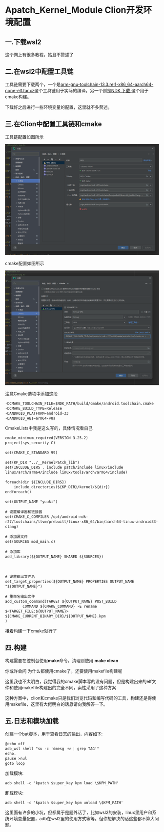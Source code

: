 # Apatch_Kernel_Module Clion开发环境配置

## 一.下载wsl2

这个网上有很多教程，姑且不赘述了

## 二.在wsl2中配置工具链

工具链需要下载两个，一个是[arm-gnu-toolchain-13.3.rel1-x86_64-aarch64-none-elf.tar.xz](https://developer.arm.com/-/media/Files/downloads/gnu/13.3.rel1/binrel/arm-gnu-toolchain-13.3.rel1-x86_64-aarch64-none-elf.tar.xz)这个工具链用于实际的编译。另一个则是[NDK 下载 ](https://developer.android.google.cn/ndk/downloads?hl=zh-cn)这个用于cmake构建。

下载好之后进行一些环境变量的配置，这里就不多赘述。

## 三.在Clion中配置工具链和cmake

工具链配置如图所示

![](./post/blogs/KPM_Clion/2024-10-13-13-10-50-image.png)

cmake配置如图所示

![](./post/blogs/KPM_Clion/2024-10-13-13-11-35-image.png)

注意Cmake选项中添加这段

```
-DCMAKE_TOOLCHAIN_FILE=$NDK_PATH/build/cmake/android.toolchain.cmake
-DCMAKE_BUILD_TYPE=Release
-DANDROID_PLATFORM=android-33
-DANDROID_ABI=arm64-v8a
```

CmakeLists中我是这么写的，具体情况看自己

```
cmake_minimum_required(VERSION 3.25.2)
project(sys_security C)

set(CMAKE_C_STANDARD 99)

set(KP_DIR "../__KernelPatch_lib")
set(INCLUDE_DIRS . include patch/include linux/include linux/arch/arm64/include linux/tools/arch/arm64/include)

foreach(dir ${INCLUDE_DIRS})
    include_directories(${KP_DIR}/kernel/${dir})
endforeach()

set(OUTPUT_NAME "yuuki")

# 设置编译器和链接器
set(CMAKE_C_COMPILER /opt/android-ndk-r27/toolchains/llvm/prebuilt/linux-x86_64/bin/aarch64-linux-android33-clang)

# 添加源文件
set(SOURCES mod_main.c)

# 添加库
add_library(${OUTPUT_NAME} SHARED ${SOURCES})



# 设置输出文件名
set_target_properties(${OUTPUT_NAME} PROPERTIES OUTPUT_NAME "${OUTPUT_NAME}")

# 重命名输出文件
add_custom_command(TARGET ${OUTPUT_NAME} POST_BUILD
        COMMAND ${CMAKE_COMMAND} -E rename $<TARGET_FILE:${OUTPUT_NAME}> ${CMAKE_CURRENT_BINARY_DIR}/${OUTPUT_NAME}.kpm
)
```

接着构建一下cmake就行了

## 四.构建

构建需要在控制台使用**make**命令。清理则使用 **make clean**

你或许会问 为什么都使用cmake了，还要使用makefile构建呢

这里我也不太明白，我觉得我的cmake脚本写的没有问题，但是构建出来的elf文件和使用makefile构建出的完全不同，索性采用了这种方案

这种方案中，clion和cmake只是我们浏览代码和编写代码的工具，构建还是得使用makefile，这里有大佬明白的话恳请向我解答一下。

## 五.日志和模块加载

创建一个bat脚本，用于查看日志的输出，内容如下:

```shell
@echo off
adb_wsl shell "su -c 'dmesg -w | grep TAG'"
echo.
pause >nul
goto loop
```

加载模块:

```shell
adb shell -c 'kpatch $super_key kpm load \$KPM_PATH'
```

卸载模块:

```shell
adb shell -c 'kpatch $super_key kpm unload \$KPM_PATH'
```

这里面有许多的小坑，但都属于是题外话了，比如wsl2的安装，linux里用户和系统环境变量配置，adb在wsl2里的使用方式等等。但你想解决的话这些都不算大问题。

